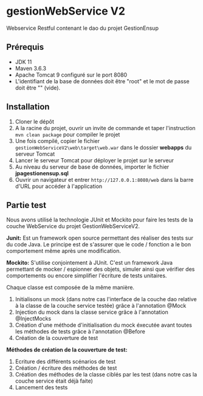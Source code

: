 # gestionWebService V2

Webservice Restful contenant le dao du projet GestionEnsup

## Prérequis

- JDK 11
- Maven 3.6.3
- Apache Tomcat 9 configuré sur le port 8080
- L'identifiant de la base de données doit être "root" et le mot de passe doit être "" (vide).

## Installation

1. Cloner le dépôt
2. A la racine du projet, ouvrir un invite de commande et taper l'instruction `mvn clean package` pour compiler le projet
3. Une fois compilé, copier le fichier `gestionWebServiceV2\web\target\web.war` dans le dossier **webapps** du serveur Tomcat
4. Lancer le serveur Tomcat pour déployer le projet sur le serveur
5. Au niveau du serveur de base de données, importer le fichier **jpagestionensup.sql**
6. Ouvrir un navigateur et entrer `http://127.0.0.1:8080/web` dans la barre d'URL pour accéder à l'application

## Partie test

Nous avons utilisé la technologie JUnit et Mockito pour faire les tests de la couche WebService du projet GestionWebServiceV2.

**Junit:** Est un framework open source permettant des réaliser des tests sur du code Java. Le principe est de s'assurer que le code / fonction a le bon comportement même après une modification.

**Mockito:** S'utilise conjointement à JUnit. C'est un framework Java permettant de mocker / espionner des objets, simuler ainsi que vérifier des comportements ou encore simplifier l'écriture de tests unitaires. 

Chaque classe est composée de la même manière. 
1. Initialisons un mock (dans notre cas l'interface de la couche dao relative à la classe de la couche service testée) grâce à l'annotation @Mock
2. Injection du mock dans la classe service grâce à l'annotation @InjectMocks
3. Création d'une méthode d'initialisation du mock éxecutée avant toutes les méthodes de tests grâce à l'annotation @Before
4. Création de la couverture de test

**Méthodes de création de la couverture de test:**
1. Ecriture des différents scénarios de test
2. Création / écriture des méthodes de test
3. Création des méthodes de la classe ciblés par les test (dans notre cas la couche service était déjà faite)
4. Lancement des tests
